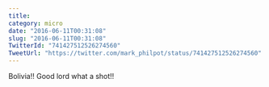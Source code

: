 ```yaml
---
title: 
category: micro
date: "2016-06-11T00:31:08"
slug: "2016-06-11T00:31:08"
TwitterId: "741427512526274560"
TweetUrl: "https://twitter.com/mark_philpot/status/741427512526274560"
---
```


Bolivia!! Good lord what a shot!!
